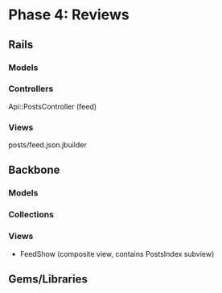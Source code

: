 # Phase 4: Reviews

## Rails
### Models

### Controllers
Api::PostsController (feed)

### Views
posts/feed.json.jbuilder

## Backbone
### Models

### Collections

### Views
* FeedShow (composite view, contains PostsIndex subview)

## Gems/Libraries
